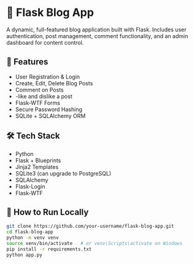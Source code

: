 # 📝 Flask Blog App

A dynamic, full-featured blog application built with Flask. Includes user authentication, post management, comment functionality, and an admin dashboard for content control.

## 🚀 Features

- User Registration & Login
- Create, Edit, Delete Blog Posts
- Comment on Posts
- -like and dislike a post
- Flask-WTF Forms
- Secure Password Hashing
- SQLite + SQLAlchemy ORM

## 🛠 Tech Stack

- Python
- Flask + Blueprints
- Jinja2 Templates
- SQLite3 (can upgrade to PostgreSQL)
- SQLAlchemy
- Flask-Login
- Flask-WTF

## 🧪 How to Run Locally

```bash
git clone https://github.com/your-username/flask-blog-app.git
cd flask-blog-app
python -m venv venv
source venv/bin/activate   # or venv\Scripts\activate on Windows
pip install -r requirements.txt
python app.py
